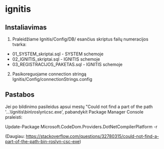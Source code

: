 # ignitis

## Instaliavimas

1. Praleidžiame Ignitis/Config/DB/ esančius skriptus failų numeracijos tvarka:

* 01_SYSTEM_skriptai.sql - SYSTEM schemoje
* 02_IGNITIS_skriptai.sql - IGNITIS schemoje
* 03_REGISTRACIJOS_PAKETAS.sql - IGNITIS schemoje

2. Pasikoreguojame connection stringą Ignitis/Config/connectionStrings.config

## Pastabos

Jei po bildinimo pasileidus apsui mestų "Could not find a part of the path '...\Ignitis\bin\roslyn\csc.exe',
pabandykit Package Manager Console praleisti:

  Update-Package Microsoft.CodeDom.Providers.DotNetCompilerPlatform -r

(Daugiau: https://stackoverflow.com/questions/32780315/could-not-find-a-part-of-the-path-bin-roslyn-csc-exe)